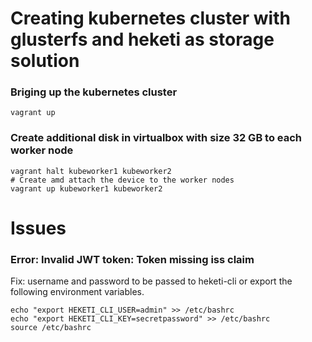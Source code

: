 # Creating kubernetes cluster with glusterfs and heketi as storage solution

### Briging up the kubernetes cluster
```
vagrant up
```

### Create additional disk in virtualbox with size 32 GB to each worker node
```
vagrant halt kubeworker1 kubeworker2
# Create amd attach the device to the worker nodes
vagrant up kubeworker1 kubeworker2
```

### 
# Issues

### Error: Invalid JWT token: Token missing iss claim
Fix: username and password to be passed to heketi-cli or export the following environment variables.
```
echo "export HEKETI_CLI_USER=admin" >> /etc/bashrc
echo "export HEKETI_CLI_KEY=secretpassword" >> /etc/bashrc
source /etc/bashrc
```
